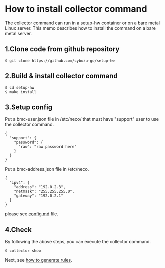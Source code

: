 How to install collector command
=====================================

The collector command can run in a setup-hw container or on a bare metal Linux server.
This memo describes how to install the command on a bare metal server.

## 1.Clone code from github repository

```
$ git clone https://github.com/cybozu-go/setup-hw
```

## 2.Build & install collector command

```
$ cd setup-hw
$ make install
```

## 3.Setup config

Put a bmc-user.json file in /etc/neco/ that must have "support" user to use the collector command.

```
{
  "support": {
    "password": {
      "raw": "raw password here"
    }
  }
}
```

Put a bmc-address.json file in /etc/neco. 

```
{
  "ipv4": {
    "address": "192.0.2.3",
    "netmask": "255.255.255.0",
    "gateway": "192.0.2.1"
  }
}
```

please see [config.md](config.md) file.

## 4.Check 

By following the above steps, you can execute the collector command.

```
$ collector show
```

Next, see [how to generate rules](how_to_generate_rules.md).
